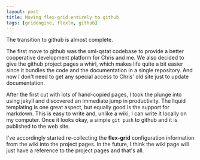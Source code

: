 ```yaml
---
layout: post
title: Moving flex-grid entirely to github
tags: [gridengine, flexlm, github]
---
```


The transition to github is almost complete.

The first move to github was the xml-qstat codebase to provide a better
cooperative development platform for Chris and me. We also decided to give
the github project pages a whirl, which makes life quite a bit easier since
it bundles the code and the documentation in a single repository. And now I
don't need to get any special access to Chris' old site just to update
documentation.

After the first cut with lots of hand-copied pages, I took the plunge into
using jekyll and discovered an immediate jump in productivity. The liquid
templating is one great aspect, but equally good is the support for
markdown. This is easy to write and, unlike a wiki, I can write it locally
on my computer. Once it looks okay, a simple `git push` to github and it is
published to the web site.

I've accordingly started re-collecting the **flex-grid** configuration
information from the wiki into the project pages. In the future, I think the
wiki page will just have a reference to the project pages and that's all.

